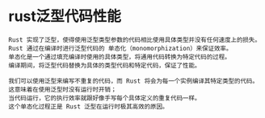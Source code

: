 # rust泛型代码性能

    Rust 实现了泛型，使得使用泛型类型参数的代码相比使用具体类型并没有任何速度上的损失。
    Rust 通过在编译时进行泛型代码的 单态化（monomorphization）来保证效率。
    单态化是一个通过填充编译时使用的具体类型，将通用代码转换为特定代码的过程。
    编译期间，将泛型代码替换为具体的类型代码和特定代码，保证了性能。

    我们可以使用泛型来编写不重复的代码，而 Rust 将会为每一个实例编译其特定类型的代码。
    这意味着在使用泛型时没有运行时开销；
    当代码运行，它的执行效率就跟好像手写每个具体定义的重复代码一样。
    这个单态化过程正是 Rust 泛型在运行时极其高效的原因。
